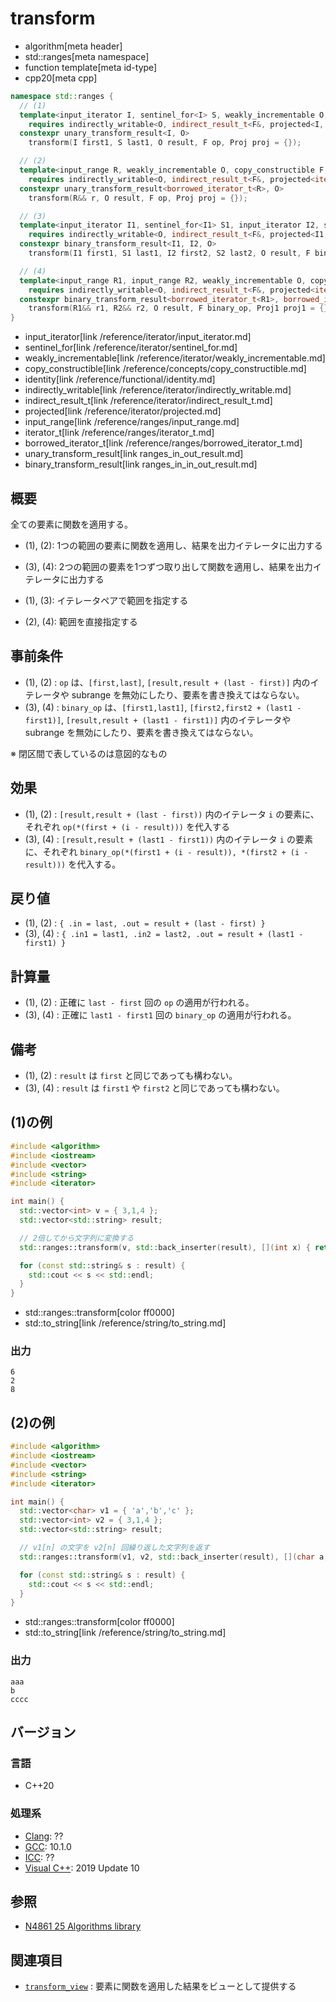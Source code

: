 # transform
* algorithm[meta header]
* std::ranges[meta namespace]
* function template[meta id-type]
* cpp20[meta cpp]

```cpp
namespace std::ranges {
  // (1)
  template<input_iterator I, sentinel_for<I> S, weakly_incrementable O, copy_constructible F, class Proj = identity>
    requires indirectly_writable<O, indirect_result_t<F&, projected<I, Proj>>>
  constexpr unary_transform_result<I, O>
    transform(I first1, S last1, O result, F op, Proj proj = {});

  // (2)
  template<input_range R, weakly_incrementable O, copy_constructible F, class Proj = identity>
    requires indirectly_writable<O, indirect_result_t<F&, projected<iterator_t<R>, Proj>>>
  constexpr unary_transform_result<borrowed_iterator_t<R>, O>
    transform(R&& r, O result, F op, Proj proj = {});

  // (3)
  template<input_iterator I1, sentinel_for<I1> S1, input_iterator I2, sentinel_for<I2> S2, weakly_incrementable O, copy_constructible F, class Proj1 = identity, class Proj2 = identity>
    requires indirectly_writable<O, indirect_result_t<F&, projected<I1, Proj1>, projected<I2, Proj2>>>
  constexpr binary_transform_result<I1, I2, O>
    transform(I1 first1, S1 last1, I2 first2, S2 last2, O result, F binary_op, Proj1 proj1 = {}, Proj2 proj2 = {});

  // (4)
  template<input_range R1, input_range R2, weakly_incrementable O, copy_constructible F, class Proj1 = identity, class Proj2 = identity>
    requires indirectly_writable<O, indirect_result_t<F&, projected<iterator_t<R1>, Proj1>, projected<iterator_t<R2>, Proj2>>>
  constexpr binary_transform_result<borrowed_iterator_t<R1>, borrowed_iterator_t<R2>, O>
    transform(R1&& r1, R2&& r2, O result, F binary_op, Proj1 proj1 = {}, Proj2 proj2 = {});
}
```
* input_iterator[link /reference/iterator/input_iterator.md]
* sentinel_for[link /reference/iterator/sentinel_for.md]
* weakly_incrementable[link /reference/iterator/weakly_incrementable.md]
* copy_constructible[link /reference/concepts/copy_constructible.md]
* identity[link /reference/functional/identity.md]
* indirectly_writable[link /reference/iterator/indirectly_writable.md]
* indirect_result_t[link /reference/iterator/indirect_result_t.md]
* projected[link /reference/iterator/projected.md]
* input_range[link /reference/ranges/input_range.md]
* iterator_t[link /reference/ranges/iterator_t.md]
* borrowed_iterator_t[link /reference/ranges/borrowed_iterator_t.md]
* unary_transform_result[link ranges_in_out_result.md]
* binary_transform_result[link ranges_in_in_out_result.md]


## 概要
全ての要素に関数を適用する。

* (1), (2): 1つの範囲の要素に関数を適用し、結果を出力イテレータに出力する
* (3), (4): 2つの範囲の要素を1つずつ取り出して関数を適用し、結果を出力イテレータに出力する

* (1), (3): イテレータペアで範囲を指定する
* (2), (4): 範囲を直接指定する

## 事前条件
- (1), (2) : `op` は、`[first,last]`, `[result,result + (last - first)]` 内のイテレータや subrange を無効にしたり、要素を書き換えてはならない。
- (3), (4) : `binary_op` は、`[first1,last1]`, `[first2,first2 + (last1 - first1)]`, `[result,result + (last1 - first1)]` 内のイテレータや subrange を無効にしたり、要素を書き換えてはならない。

※ 閉区間で表しているのは意図的なもの


## 効果
- (1), (2) : `[result,result + (last - first))` 内のイテレータ `i` の要素に、それぞれ `op(*(first + (i - result)))` を代入する
- (3), (4) : `[result,result + (last1 - first1))` 内のイテレータ `i` の要素に、それぞれ `binary_op(*(first1 + (i - result)), *(first2 + (i - result)))` を代入する。


## 戻り値
- (1), (2) : `{ .in = last, .out = result + (last - first) }`
- (3), (4) : `{ .in1 = last1, .in2 = last2, .out = result + (last1 - first1) }`


## 計算量
- (1), (2) : 正確に `last - first` 回の `op` の適用が行われる。
- (3), (4) : 正確に `last1 - first1` 回の `binary_op` の適用が行われる。


## 備考
- (1), (2) : `result` は `first` と同じであっても構わない。
- (3), (4) : `result` は `first1` や `first2` と同じであっても構わない。


## (1)の例
```cpp example
#include <algorithm>
#include <iostream>
#include <vector>
#include <string>
#include <iterator>

int main() {
  std::vector<int> v = { 3,1,4 };
  std::vector<std::string> result;

  // 2倍してから文字列に変換する
  std::ranges::transform(v, std::back_inserter(result), [](int x) { return std::to_string(x * 2); });

  for (const std::string& s : result) {
    std::cout << s << std::endl;
  }
}
```
* std::ranges::transform[color ff0000]
* std::to_string[link /reference/string/to_string.md]

### 出力
```
6
2
8
```


## (2)の例
```cpp example
#include <algorithm>
#include <iostream>
#include <vector>
#include <string>
#include <iterator>

int main() {
  std::vector<char> v1 = { 'a','b','c' };
  std::vector<int> v2 = { 3,1,4 };
  std::vector<std::string> result;

  // v1[n] の文字を v2[n] 回繰り返した文字列を返す
  std::ranges::transform(v1, v2, std::back_inserter(result), [](char a, int b) { return std::string(b, a); });

  for (const std::string& s : result) {
    std::cout << s << std::endl;
  }
}
```
* std::ranges::transform[color ff0000]
* std::to_string[link /reference/string/to_string.md]

### 出力
```
aaa
b
cccc
```

## バージョン
### 言語
- C++20

### 処理系
- [Clang](/implementation.md#clang): ??
- [GCC](/implementation.md#gcc): 10.1.0
- [ICC](/implementation.md#icc): ??
- [Visual C++](/implementation.md#visual_cpp): 2019 Update 10

## 参照
- [N4861 25 Algorithms library](https://timsong-cpp.github.io/cppwp/n4861/algorithms)

## 関連項目

- [`transform_view`](/reference/ranges/transform_view.md) : 要素に関数を適用した結果をビューとして提供する
